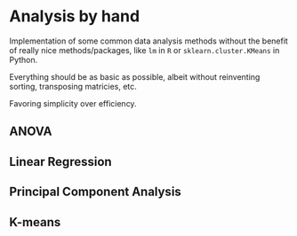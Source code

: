 # Analysis by hand
Implementation of some common data analysis methods without the benefit of really nice methods/packages, like `lm` in `R` or `sklearn.cluster.KMeans` in Python.

Everything should be as basic as possible, albeit without reinventing sorting, transposing matricies, etc.

Favoring simplicity over efficiency.

## ANOVA

## Linear Regression

## Principal Component Analysis

## K-means
